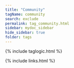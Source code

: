 ```yaml
---
title: "Community"
tagName: community
search: exclude
permalink: tag_community.html
sidebar: mydoc_sidebar
hide_sidebar: true
folder: tags
---
```


{% include taglogic.html %}

{% include links.html %}

